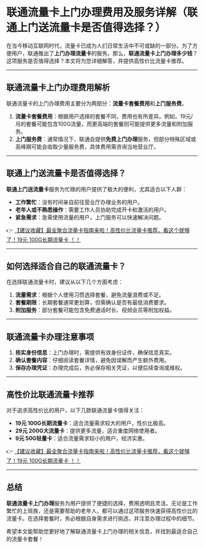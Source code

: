 # 联通流量卡上门办理费用及服务详解（联通上门送流量卡是否值得选择？）

在当今移动互联网时代，流量卡已成为人们日常生活中不可或缺的一部分。为了方便用户，联通推出了**上门办理流量卡**的服务。那么，**联通流量卡上门办理多少钱**？这项服务是否值得选择？本文将为您详细解答，并提供高性价比流量卡推荐。

---

## 联通流量卡上门办理费用解析

联通流量卡的上门办理费用主要分为两部分：**流量卡套餐费用**和**上门服务费**。

1. **流量卡套餐费用**：根据用户选择的套餐不同，费用也有所差异。例如，19元/月的套餐可能包含100G流量，而更高端的套餐则可能提供更多流量和附加服务。
2. **上门服务费**：通常情况下，联通会提供**免费上门办理**服务，但部分特殊区域或高峰期可能会收取少量服务费，具体费用需咨询当地营业厅。

---

## 联通上门送流量卡是否值得选择？

**联通上门送流量卡**服务为忙碌的用户提供了极大的便利，尤其适合以下人群：

- **工作繁忙**：没有时间亲自前往营业厅办理业务的用户。
- **老年人或不熟悉操作**：需要工作人员协助完成开卡和激活的用户。
- **紧急需求**：急需使用流量的用户，上门服务可以快速解决问题。

👉 [【建议收藏】最全聚合流量卡指南来啦！高性价比流量卡推荐，看这个就够了！19元 100G长期流量卡 ！！](https://bit.ly/Liuliangka)

---

## 如何选择适合自己的联通流量卡？

在选择联通流量卡时，建议从以下几个方面考虑：

1. **流量需求**：根据个人使用习惯选择套餐，避免流量浪费或不足。
2. **套餐期限**：长期套餐通常更划算，但需确认是否有最低消费要求。
3. **附加服务**：部分套餐可能包含免费通话时长、视频会员等附加权益。

---

## 联通流量卡办理注意事项

1. **核实身份信息**：上门办理时，需提供有效身份证件，确保信息真实。
2. **确认套餐内容**：仔细阅读套餐详情，避免因误解而产生额外费用。
3. **保存办理凭证**：办理完成后，务必保存相关凭证，以便后续查询或维权。

---

## 高性价比联通流量卡推荐

对于追求高性价比的用户，以下几款联通流量卡值得关注：

- **19元 100G长期流量卡**：适合流量需求较大的用户，性价比极高。
- **29元 200G大流量卡**：提供更多流量，适合重度网络使用者。
- **9元 50G轻量卡**：适合流量需求较小的用户，经济实惠。

👉 [【建议收藏】最全聚合流量卡指南来啦！高性价比流量卡推荐，看这个就够了！19元 100G长期流量卡 ！！](https://bit.ly/Liuliangka)

---

## 总结

**联通流量卡上门办理**服务为用户提供了便捷的选择，费用透明且灵活。无论是工作繁忙的上班族，还是需要帮助的老年人，都可以通过这项服务快速获得高性价比的流量卡。在选择套餐时，务必根据自身需求进行挑选，并注意办理过程中的细节。

希望本文能帮助您更好地了解联通流量卡上门办理的相关信息，并找到最适合自己的流量卡套餐！
